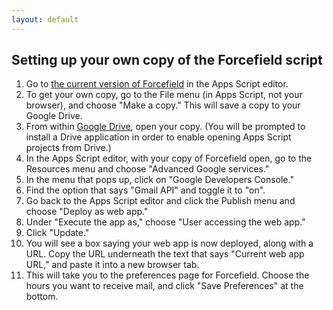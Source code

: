 ```yaml
---
layout: default
---
```


## Setting up your own copy of the Forcefield script

1. Go to [the current version of Forcefield](https://script.google.com/d/1QGyB6Q-JXhgWGdxJaEMPvavtj7y0DvDPemi_xyT1dSt_50nHLUu5Z66s/edit?usp=sharing) in the Apps Script editor.
1. To get your own copy, go to the File menu (in Apps Script, not your browser), and choose "Make a copy." This will save a copy to your Google Drive.
1. From within [Google Drive](https://drive.google.com), open your copy. (You will be prompted to install a Drive application in order to enable opening Apps Script projects from Drive.)
1. In the Apps Script editor, with your copy of Forcefield open, go to the Resources menu and choose "Advanced Google services."
1. In the menu that pops up, click on "Google Developers Console."
1. Find the option that says "Gmail API" and toggle it to "on".
1. Go back to the Apps Script editor and click the Publish menu and choose "Deploy as web app."
1. Under "Execute the app as," choose "User accessing the web app."
1. Click "Update."
1. You will see a box saying your web app is now deployed, along with a URL. Copy the URL underneath the text that says "Current web app URL," and paste it into a new browser tab.
1. This will take you to the preferences page for Forcefield. Choose the hours you want to receive mail, and click "Save Preferences" at the bottom.

